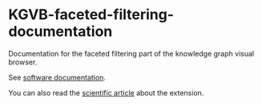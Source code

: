 # KGVB-faceted-filtering-documentation
Documentation for the faceted filtering part of the knowledge graph visual browser.

See [software documentation](/software-documentation.md).

You can also read the [scientific article](https://github.com/JiriResler/KGVB-faceted-filtering-documentation/blob/main/Scientific%20article.pdf) about the extension.
